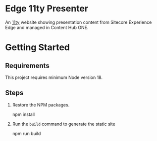 # Edge 11ty Presenter #

An [11ty](https://www.11ty.dev/) website showing presentation content from Sitecore Experience Edge and managed in Content Hub ONE.

# Getting Started #

## Requirements ##

This project requires minimum Node version 18.

## Steps ##

1. Restore the NPM packages.

    npm install

1. Run the `build` command to generate the static site

    npm run build
